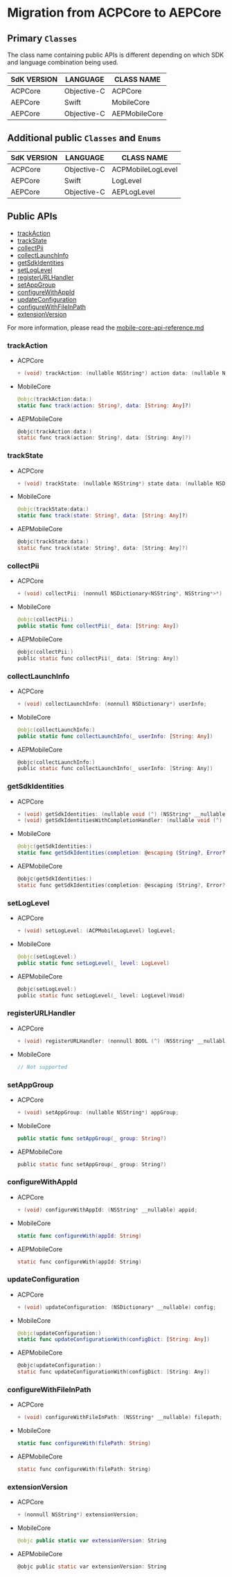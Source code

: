# Migration from ACPCore to AEPCore

## Primary `Classes`

The class name containing public APIs is different depending on which SDK and language combination being used.

| SdK VERSION | LANGUAGE    | CLASS NAME    |
| ----------- | ----------- | ------------- |
| ACPCore     | Objective-C | ACPCore       |
| AEPCore     | Swift       | MobileCore    |
| AEPCore     | Objective-C | AEPMobileCore |

## Additional public `Classes` and `Enums`

| SdK VERSION | LANGUAGE    | CLASS NAME        |
| ----------- | ----------- | ----------------- |
| ACPCore     | Objective-C | ACPMobileLogLevel |
| AEPCore     | Swift       | LogLevel          |
| AEPCore     | Objective-C | AEPLogLevel       |

## Public APIs

- [trackAction](#trackAction)
- [trackState](#trackState)
- [collectPii](#collectPii)
- [collectLaunchInfo](#collectLaunchInfo)
- [getSdkIdentities](#getSdkIdentities)
- [setLogLevel](#setLogLevel)
- [registerURLHandler](#registerURLHandler)
- [setAppGroup](#setAppGroup)
- [configureWithAppId](#configureWithAppId)
- [updateConfiguration](#updateConfiguration)
- [configureWithFileInPath](#configureWithFileInPath)
- [extensionVersion](#extensionVersion)

For more information, please read the [mobile-core-api-reference.md](../../../foundation-extensions/mobile-core/mobile-core-api-reference.md)

### trackAction

- ACPCore

  ```objective-c
  + (void) trackAction: (nullable NSString*) action data: (nullable NSDictionary*) contextData
  ```

- MobileCore

  ```Swift
  @objc(trackAction:data:)
  static func track(action: String?, data: [String: Any]?)
  ```

- AEPMobileCore

  ```objective-c
  @objc(trackAction:data:)
  static func track(action: String?, data: [String: Any]?)
  ```

### trackState

- ACPCore

  ```objective-c
  + (void) trackState: (nullable NSString*) state data: (nullable NSDictionary*) contextData;
  ```

- MobileCore

  ```swift
  @objc(trackState:data:)
  static func track(state: String?, data: [String: Any]?)
  ```

- AEPMobileCore

  ```objective-c
  @objc(trackState:data:)
  static func track(state: String?, data: [String: Any]?)
  ```


### collectPii

- ACPCore

  ```objective-c
  + (void) collectPii: (nonnull NSDictionary<NSString*, NSString*>*) data;
  ```

- MobileCore

  ```swift
  @objc(collectPii:)
  public static func collectPii(_ data: [String: Any])
  ```

- AEPMobileCore

  ```objective-c
  @objc(collectPii:)
  public static func collectPii(_ data: [String: Any])
  ```

### collectLaunchInfo

- ACPCore

  ```objective-c
  + (void) collectLaunchInfo: (nonnull NSDictionary*) userInfo;
  ```

- MobileCore

  ```swift
  @objc(collectLaunchInfo:)
  public static func collectLaunchInfo(_ userInfo: [String: Any])
  ```

- AEPMobileCore

  ```objective-c
  @objc(collectLaunchInfo:)
  public static func collectLaunchInfo(_ userInfo: [String: Any])
  ```

### getSdkIdentities

- ACPCore

  ```objective-c
  + (void) getSdkIdentities: (nullable void (^) (NSString* __nullable content)) callback;
  + (void) getSdkIdentitiesWithCompletionHandler: (nullable void (^) (NSString* __nullable content, NSError* _Nullable error)) completionHandler;
  ```

- MobileCore

  ```swift
  @objc(getSdkIdentities:)
  static func getSdkIdentities(completion: @escaping (String?, Error?) -> Void)
  ```
  
- AEPMobileCore

  ```objective-c
  @objc(getSdkIdentities:)
  static func getSdkIdentities(completion: @escaping (String?, Error?) -> Void)
  ```

### setLogLevel

- ACPCore

  ```objective-c
  + (void) setLogLevel: (ACPMobileLogLevel) logLevel;
  ```

- MobileCore

  ```swift
  @objc(setLogLevel:)
  public static func setLogLevel(_ level: LogLevel)
  ```

- AEPMobileCore

  ```objective-c
  @objc(setLogLevel:)
  public static func setLogLevel(_ level: LogLevel)Void)
  ```
### registerURLHandler

- ACPCore

  ```objective-c
  + (void) registerURLHandler: (nonnull BOOL (^) (NSString* __nullable url)) callback;
  ```

- MobileCore

  ```swift
  // Not supported
  ```

### setAppGroup

- ACPCore

  ```objective-c
  + (void) setAppGroup: (nullable NSString*) appGroup;
  ```

- MobileCore

  ```swift
  public static func setAppGroup(_ group: String?)
  ```
  
- AEPMobileCore

  ```objective-c
  public static func setAppGroup(_ group: String?)
  ```

### configureWithAppId

- ACPCore

  ```objective-c
  + (void) configureWithAppId: (NSString* __nullable) appid;
  ```

- MobileCore

  ```swift
  static func configureWith(appId: String)
  ```
  
- AEPMobileCore

  ```objective-c
  static func configureWith(appId: String)

### updateConfiguration

- ACPCore

  ```objective-c
  + (void) updateConfiguration: (NSDictionary* __nullable) config;
  ```

- MobileCore

  ```swift
  @objc(updateConfiguration:)
  static func updateConfigurationWith(configDict: [String: Any])
  ```
  
- AEPMobileCore

  ```objective-c
  @objc(updateConfiguration:)
  static func updateConfigurationWith(configDict: [String: Any])

### configureWithFileInPath

- ACPCore

  ```objective-c
  + (void) configureWithFileInPath: (NSString* __nullable) filepath;
  ```

- MobileCore

  ```swift
  static func configureWith(filePath: String)
  ```
  
- AEPMobileCore

  ```objective-c
  static func configureWith(filePath: String)
  ```

### extensionVersion

- ACPCore

  ```objective-c
  + (nonnull NSString*) extensionVersion;
  ```

- MobileCore

  ```swift
  @objc public static var extensionVersion: String 
  ```
  
- AEPMobileCore

  ```objective-c
  @objc public static var extensionVersion: String 
  ```

